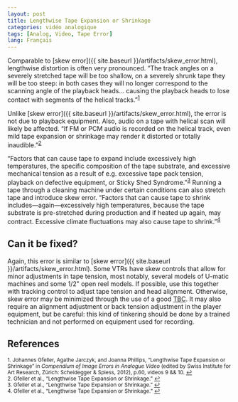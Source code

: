```yaml
---
layout: post
title: Lengthwise Tape Expansion or Shrinkage
categories: vidéo analogique
tags: [Analog, Video, Tape Error]
lang: Français
---
```


Comparable to [skew error]({{ site.baseurl }}/artifacts/skew_error.html), lengthwise distortion is often very pronounced. “The track angles on a severely stretched tape will be too shallow, on a severely shrunk tape they will be too steep: in both cases they will no longer correspond to the scanning angle of the playback heads... causing the playback heads to lose contact with segments of the helical tracks.”<sup><a href="#fn1" id="ref1">1</a></sup>

Unlike [skew error]({{ site.baseurl }}/artifacts/skew_error.html), the error is not due to playback equipment. Also, audio on a tape with helical scan will likely be affected. “If FM or PCM audio is recorded on the helical track, even mild tape expansion or shrinkage may render it distorted or totally inaudible.”<sup><a href="#fn2" id="ref2">2</a></sup>

“Factors that can cause tape to expand include excessively high temperatures, the specific composition of the tape substrate, and excessive mechanical tension as a result of e.g. excessive tape pack tension, playback on defective equipment, or Sticky Shed Syndrome.”<sup><a href="#fn3" id="ref3">3</a></sup>  Running a tape through a cleaning machine under certain conditions can also stretch tape and introduce skew error. “Factors that can cause tape to shrink includes—again—excessively high temperatures, because the tape substrate is pre-stretched during production and if heated up again, may contract. Excessive climate fluctuations may also cause tape to shrink.”<sup><a href="#fn4" id="ref4">4</a></sup>

## Can it be fixed?
Again, this error is similar to [skew error]({{ site.baseurl }}/artifacts/skew_error.html). Some VTRs have skew controls that allow for minor adjustments in tape tension, most notably, several models of U-matic machines and some 1/2" open reel models. If possible, use this together with tracking control to adjust tape tension and head alignment. Otherwise, skew error may be minimized through the use of a good [TBC](http://en.wikipedia.org/wiki/Time_base_correction). It may also require an alignment adjustment or back tension adjustment in the player equipment, but be careful: this kind of tinkering should be done by a trained technician and not performed on equipment used for recording.

## References

<sup id="fn1">1. Johannes Gfeller, Agathe Jarczyk, and Joanna Phillips, “Lengthwise Tape Expansion or Shrinkage” in _Compendium of Image Errors in Analogue Video_ (edited by Swiss Institute for Art Research, Zürich: Scheidegger & Spiess, 2012), p.60, videos 9 && 10. <a href="#ref1" title="Jump back to footnote 1 in the text.">↩</a></sup>  
<sup id="fn2">2. Gfeller et al., “Lengthwise Tape Expansion or Shrinkage.” <a href="#ref2" title="Jump back to footnote 2 in the text.">↩</a></sup>   
<sup id="fn3">3. Gfeller et al., “Lengthwise Tape Expansion or Shrinkage.” <a href="#ref3" title="Jump back to footnote 3 in the text.">↩</a></sup>   
<sup id="fn4">4. Gfeller et al., “Lengthwise Tape Expansion or Shrinkage.” <a href="#ref4" title="Jump back to footnote 4 in the text.">↩</a></sup>    
